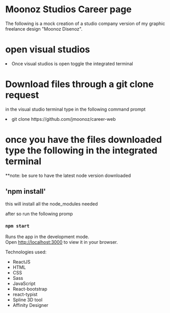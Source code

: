 # Moonoz Studios Career page

The following is a mock creation of a studio company version of my graphic freelance design "Moonoz Disenoz". 

# open visual studios 

<li>Once visual studios is open toggle the integrated terminal</li>

# Download files through a git clone request

in the visual studio terminal type in the following command prompt

<li>git clone https://github.com/jmoonoz/career-web</li>

# once you have the files downloaded type the following in the integrated terminal 

 **note: be sure to have the latest node version downloaded
 
 ## 'npm install'
 
 this will install all the node_modules needed 
 
 after so run the following promp

### `npm start`

Runs the app in the development mode.\
Open [http://localhost:3000](http://localhost:3000) to view it in your browser.


Technologies used:
<ul>
  <li>ReactJS</li>
  <li>HTML</li>
  <li>CSS</li>
  <li>Sass</li>
  <li>JavaScript</li>
  <li>React-bootstrap</li>
  <li>react-typist</li>
  <li>Spline 3D tool</li>
  <li>Affinity Designer</li>
</ul>


